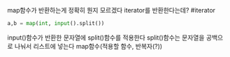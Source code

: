 map함수가 반환하는게 정확히 뭔지 모르겠다
iterator를 반환한다는데? #iterator

```python
a,b = map(int, input().split())
```

input()함수가 반환한 문자열에 split()함수를 적용한다
split()함수는 문자열을 공백으로 나눠서 리스트에 넣는다
map함수(적용할 함수, 반복자(?))